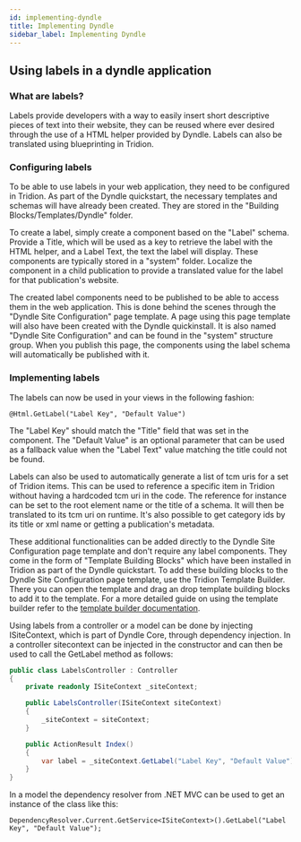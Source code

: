 ```yaml
---
id: implementing-dyndle
title: Implementing Dyndle
sidebar_label: Implementing Dyndle
---
```


## Using labels in a dyndle application

### What are labels?

Labels provide developers with a way to easily insert short descriptive pieces of text into their website, they can be reused where ever desired through the use of a HTML helper provided by Dyndle. Labels can also be translated using blueprinting in Tridion.

### Configuring labels

To be able to use labels in your web application, they need to be configured in Tridion. As part of the Dyndle quickstart, the necessary templates and schemas will have already been created. They are stored in the "Building Blocks/Templates/Dyndle" folder. 

To create a label, simply create a component based on the "Label" schema. Provide a Title, which will be used as a key to retrieve the label with the HTML helper, and a Label Text, the text the label will display. These components are typically stored in a "system" folder. Localize the component in a child publication to provide a translated value for the label for that publication's website.

The created label components need to be published to be able to access them in the web application. This is done behind the scenes through the "Dyndle Site Configuration" page template. A page using this page template will also have been created with the Dyndle quickinstall. It is also named "Dyndle Site Configuration" and can be found in the "system" structure group. When you publish this page, the components using the label schema will automatically be published with it.

### Implementing labels

The labels can now be used in your views in the following fashion:

`@Html.GetLabel("Label Key", "Default Value")`

The "Label Key" should match the "Title" field that was set in the component. The "Default Value" is an optional parameter that can be used as a fallback value when the "Label Text" value matching the title could not be found.

Labels can also be used to automatically generate a list of tcm uris for a set of Tridion items. This can be used to reference a specific item in Tridion without having a hardcoded tcm uri in the code. The reference for instance can be set to the root element name or the title of a schema. It will then be translated to its tcm uri on runtime. It's also possible to get category ids by its title or xml name or getting a publication's metadata.

These additional functionalities can be added directly to the Dyndle Site Configuration page template and don't require any label components. They come in the form of "Template Building Blocks" which have been installed in Tridion as part of the Dyndle quickstart. To add these building blocks to the Dyndle Site Configuration page template, use the Tridion Template Builder. There you can open the template and drag an drop template building blocks to add it to the template. For a more detailed guide on using the template builder refer to the [template builder documentation](https://docs.sdl.com/LiveContent/content/en-US/SDL%20Web-v5/GUID-FD25A36E-4B1C-4346-BB7E-919B293B8748).

Using labels from a controller or a model can be done by injecting ISiteContext, which is part of Dyndle Core, through dependency injection. In a controller sitecontext can be injected in the constructor and can then be used to call the GetLabel method as follows:

```c#
public class LabelsController : Controller
{
    private readonly ISiteContext _siteContext;

    public LabelsController(ISiteContext siteContext)
    {
        _siteContext = siteContext;
    }

    public ActionResult Index()
    {
        var label = _siteContext.GetLabel("Label Key", "Default Value");
    }
}
```

In a model the dependency resolver from .NET MVC can be used to get an instance of the class like this:

`DependencyResolver.Current.GetService<ISiteContext>().GetLabel("Label Key", "Default Value");`